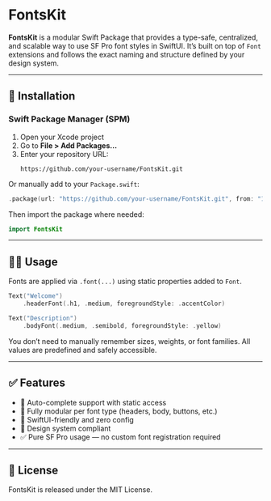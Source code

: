 # FontsKit

**FontsKit** is a modular Swift Package that provides a type-safe, centralized, and scalable way to use SF Pro font styles in SwiftUI. It’s built on top of `Font` extensions and follows the exact naming and structure defined by your design system.

---

## 🚀 Installation

### Swift Package Manager (SPM)

1. Open your Xcode project
2. Go to **File > Add Packages…**
3. Enter your repository URL:
   ```
   https://github.com/your-username/FontsKit.git
   ```

Or manually add to your `Package.swift`:

```swift
.package(url: "https://github.com/your-username/FontsKit.git", from: "1.0.0")
```

Then import the package where needed:

```swift
import FontsKit
```

---

## 🧑‍💻 Usage

Fonts are applied via `.font(...)` using static properties added to `Font`.

```swift
Text("Welcome")
    .headerFont(.h1, .medium, foregroundStyle: .accentColor)

Text("Description")
    .bodyFont(.medium, .semibold, foregroundStyle: .yellow)
```

You don’t need to manually remember sizes, weights, or font families. All values are predefined and safely accessible.

---

## ✅ Features

- 🧠 Auto-complete support with static access
- 🧩 Fully modular per font type (headers, body, buttons, etc.)
- 🚀 SwiftUI-friendly and zero config
- 🎯 Design system compliant
- ✅ Pure SF Pro usage — no custom font registration required

---

## 📄 License

FontsKit is released under the MIT License.
